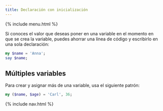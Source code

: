 ```yaml
---
title: Declaración con inicialización
---
```


{% include menu.html %}

Si conoces el valor que deseas poner en una variable en el momento en que se crea la variable, puedes ahorrar una línea de código y escribirlo en una sola declaración:

```raku
my $name = 'Anna';
say $name;
```

## Múltiples variables

Para crear y asignar más de una variable, usa el siguiente patrón:

```raku
my ($name, $age) = 'Carl', 36;
```

{% include nav.html %}